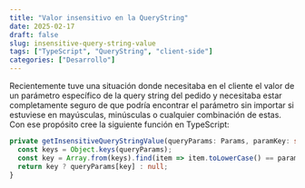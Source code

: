 ```yaml
---
title: "Valor insensitivo en la QueryString"
date: 2025-02-17
draft: false
slug: insensitive-query-string-value
tags: ["TypeScript", "QueryString", "client-side"]
categories: ["Desarrollo"]
---
```

Recientemente tuve una situación donde necesitaba en el cliente el valor de un parámetro específico de la query string del pedido y necesitaba estar completamente seguro de que podría encontrar el parámetro sin importar si estuviese en mayúsculas, minúsculas o cualquier combinación de estas. Con ese propósito cree la siguiente función en TypeScript:

``` TypeScript
private getInsensitiveQueryStringValue(queryParams: Params, paramKey: string): string {
  const keys = Object.keys(queryParams);
  const key = Array.from(keys).find(item => item.toLowerCase() == paramKey.toLowerCase());
  return key ? queryParams[key] : null;
}
```
